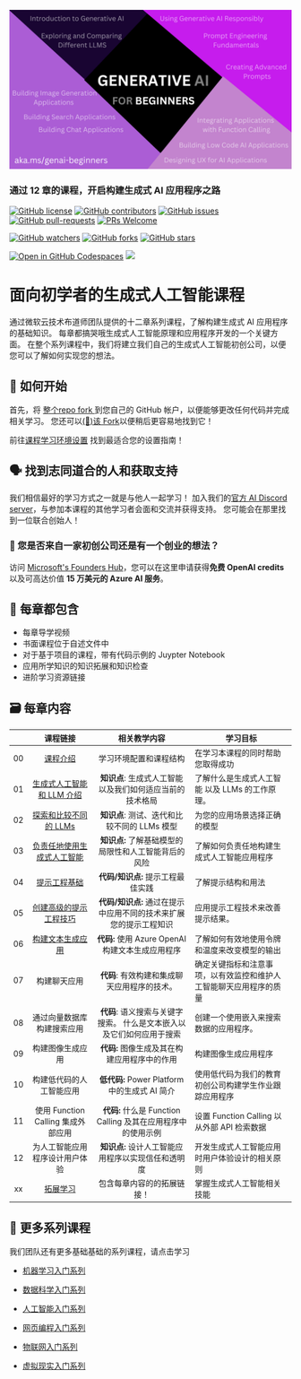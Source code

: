 
![Generative AI For Beginners](../../img/1.png)

### 通过 12 章的课程，开启构建生成式 AI 应用程序之路

[![GitHub license](https://img.shields.io/github/license/microsoft/Generative-AI-For-Beginners.svg)](https://github.com/microsoft/Generative-AI-For-Beginners/blob/master/LICENSE)
[![GitHub contributors](https://img.shields.io/github/contributors/microsoft/Generative-AI-For-Beginners.svg)](https://GitHub.com/microsoft/Generative-AI-For-Beginners/graphs/contributors/)
[![GitHub issues](https://img.shields.io/github/issues/microsoft/Generative-AI-For-Beginners.svg)](https://GitHub.com/microsoft/Generative-AI-For-Beginners/issues/)
[![GitHub pull-requests](https://img.shields.io/github/issues-pr/microsoft/Generative-AI-For-Beginners.svg)](https://GitHub.com/microsoft/Generative-AI-For-Beginners/pulls/)
[![PRs Welcome](https://img.shields.io/badge/PRs-welcome-brightgreen.svg?style=flat-square)](http://makeapullrequest.com)

[![GitHub watchers](https://img.shields.io/github/watchers/microsoft/Generative-AI-For-Beginners.svg?style=social&label=Watch)](https://GitHub.com/microsoft/Generative-AI-For-Beginners/watchers/)
[![GitHub forks](https://img.shields.io/github/forks/microsoft/Generative-AI-For-Beginners.svg?style=social&label=Fork)](https://GitHub.com/microsoft/Generative-AI-For-Beginners/network/)
[![GitHub stars](https://img.shields.io/github/stars/microsoft/Generative-AI-For-Beginners.svg?style=social&label=Star)](https://GitHub.com/microsoft/Generative-AI-For-Beginners/stargazers/)

[![Open in GitHub Codespaces](https://img.shields.io/static/v1?style=for-the-badge&label=GitHub+Codespaces&message=Open&color=lightgrey&logo=github)](https://codespaces.new/microsoft/generative-ai-for-beginners)
[![](https://dcbadge.vercel.app/api/server/ByRwuEEgH4)](https://aka.ms/genai-discord)


# 面向初学者的生成式人工智能课程

通过微软云技术布道师团队提供的十二章系列课程，了解构建生成式 AI 应用程序的基础知识。 每章都搞哭哦生成式人工智能原理和应用程序开发的一个关键方面。 在整个系列课程中，我们将建立我们自己的生成式人工智能初创公司，以便您可以了解如何实现您的想法。

## 🌱 如何开始

首先，将 [整个repo fork ](https://github.com/microsoft/generative-ai-for-beginners/fork) 到您自己的 GitHub 帐户，以便能够更改任何代码并完成相关学习。 您还可以[(🌟)该 Fork](https://docs.github.com/en/get-started/exploring-projects-on-github/saving-repositories-with-stars)以便稍后更容易地找到它！

前往[课程学习环境设置](./cn/00-course-setup/README.md) 找到最适合您的设置指南！

## 🗣️ 找到志同道合的人和获取支持

我们相信最好的学习方式之一就是与他人一起学习！ 加入我们的[官方 AI Discord server](https://aka.ms/genai-discord)，与参加本课程的其他学习者会面和交流并获得支持。 您可能会在那里找到一位联合创始人！

### 🚀  您是否来自一家初创公司还是有一个创业的想法？

访问 [Microsoft's Founders Hub](https://aka.ms/genai-Foundershub)，您可以在这里申请获得**免费 OpenAI credits**以及可高达价值 **15 万美元的 Azure  AI 服务**。

## 📂 每章都包含

- 每章导学视频
- 书面课程位于自述文件中
- 对于基于项目的课程，带有代码示例的 Juypter Notebook
- 应用所学知识的知识拓展和知识检查
- 进阶学习资源链接

## 🗃️ 每章内容

|       |              课程链接             |                       相关教学内容                     |                     学习目标                 |                             
| :---: | :------------------------------------: | :---------------------------------------------------------: | ----------------------------------------------------------- |
| 00 | [课程介绍](../../00-course-setup/translations/cn/README.md) | 学习环境配置和课程结构 | 在学习本课程的同时帮助您取得成功 | 
| 01 | [生成式人工智能和 LLM 介绍](../../01-introduction-to-genai//translations/cn/README.md) | **知识点**: 生成式人工智能以及我们如何适应当前的技术格局 | 了解什么是生成式人工智能 以及 LLMs 的工作原理。                 |
| 02 | [探索和比较不同的 LLMs](../../02-exploring-and-comparing-different-llms/translations/cn/README.md) | **知识点**: 测试、迭代和比较不同的 LLMs 模型 | 为您的应用场景选择正确的模型 |
| 03 | [负责任地使用生成式人工智能](../../03-using-generative-ai-responsibly/translations/cn/README.md)| **知识点:** 了解基础模型的局限性和人工智能背后的风险 | 了解如何负责任地构建生成式人工智能应用程序
| 04 | [提示工程基础](../../04-prompt-engineering-fundamentals/translations/cn/README.md) | **代码/知识点:** 提示工程最佳实践| 了解提示结构和用法|
| 05 | [创建高级的提示工程技巧](../../05-advanced-prompts/translations/cn/README.md) | **代码/知识点:** 通过在提示中应用不同的技术来扩展您的提示工程知识 | 应用提示工程技术来改善提示结果。|
| 06 | [构建文本生成应用](../../06-text-generation-apps/translations/cn/README.md) | **代码:** 使用 Azure OpenAI 构建文本生成应用程序 | 了解如何有效地使用令牌和温度来改变模型的输出 | |
| 07 | 构建聊天应用| **代码**: 有效构建和集成聊天应用程序的技术。 | 确定关键指标和注意事项，以有效监控和维护人工智能聊天应用程序的质量|
| 08 | 通过向量数据库构建搜索应用 | **代码**: 语义搜索与关键字搜索。 什么是文本嵌入以及它们如何应用于搜索 | 创建一个使用嵌入来搜索数据的应用程序。 |
| 09 | 构建图像生成应用 | **代码:** 图像生成及其在构建应用程序中的作用| 构建图像生成应用程序 |
| 10 | 构建低代码的人工智能应用 | **低代码:** Power Platform 中的生成式 AI 简介 | 使用低代码为我们的教育初创公司构建学生作业跟踪应用程序 | |
| 11 | 使用 Function Calling 集成外部应用  | **代码:** 什么是 Function Calling 及其在应用程序中的使用示例  | 设置 Function Calling 以从外部 API 检索数据 | |
| 12 | 为人工智能应用程序设计用户体验 | **知识点:** 设计人工智能应用程序以实现信任和透明度 | 开发生成式人工智能应用时用户体验设计的相关原则 | |
| xx | [拓展学习](../../13-continued-learning/translations/cn/README.md)  | 包含每章内容的的拓展链接！ | 掌握生成式人工智能相关技能 | |
 
  
## 🎒  更多系列课程

我们团队还有更多基础基础的系列课程，请点击学习

- [机器学习入门系列](https://aka.ms/ml-beginners)
- [数据科学入门系列](https://aka.ms/datascience-beginners)
- [人工智能入门系列](https://aka.ms/ai-beginners)

- [网页编程入门系列](https://aka.ms/webdev-beginners)
- [物联网入门系列](https://aka.ms/iot-beginners)

- [虚拟现实入门系列](https://github.com/microsoft/xr-development-for-beginners)
